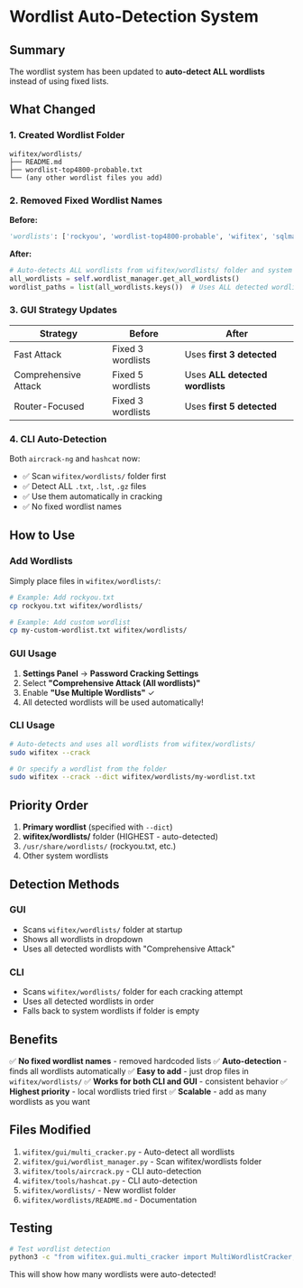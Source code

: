 # Wordlist Auto-Detection System

## Summary

The wordlist system has been updated to **auto-detect ALL wordlists** instead of using fixed lists.

## What Changed

### 1. Created Wordlist Folder
```
wifitex/wordlists/
├── README.md
├── wordlist-top4800-probable.txt
└── (any other wordlist files you add)
```

### 2. Removed Fixed Wordlist Names

**Before:**
```python
'wordlists': ['rockyou', 'wordlist-top4800-probable', 'wifitex', 'sqlmap', 'common']
```

**After:**
```python
# Auto-detects ALL wordlists from wifitex/wordlists/ folder and system
all_wordlists = self.wordlist_manager.get_all_wordlists()
wordlist_paths = list(all_wordlists.keys())  # Uses ALL detected wordlists
```

### 3. GUI Strategy Updates

| Strategy | Before | After |
|----------|--------|-------|
| Fast Attack | Fixed 3 wordlists | Uses **first 3 detected** |
| Comprehensive Attack | Fixed 5 wordlists | Uses **ALL detected wordlists** |
| Router-Focused | Fixed 3 wordlists | Uses **first 5 detected** |

### 4. CLI Auto-Detection

Both `aircrack-ng` and `hashcat` now:
- ✅ Scan `wifitex/wordlists/` folder first
- ✅ Detect ALL `.txt`, `.lst`, `.gz` files
- ✅ Use them automatically in cracking
- ✅ No fixed wordlist names

## How to Use

### Add Wordlists

Simply place files in `wifitex/wordlists/`:

```bash
# Example: Add rockyou.txt
cp rockyou.txt wifitex/wordlists/

# Example: Add custom wordlist
cp my-custom-wordlist.txt wifitex/wordlists/
```

### GUI Usage

1. **Settings Panel** → **Password Cracking Settings**
2. Select **"Comprehensive Attack (All wordlists)"**
3. Enable **"Use Multiple Wordlists"** ✓
4. All detected wordlists will be used automatically!

### CLI Usage

```bash
# Auto-detects and uses all wordlists from wifitex/wordlists/
sudo wifitex --crack

# Or specify a wordlist from the folder
sudo wifitex --crack --dict wifitex/wordlists/my-wordlist.txt
```

## Priority Order

1. **Primary wordlist** (specified with `--dict`)
2. **wifitex/wordlists/** folder (HIGHEST - auto-detected)
3. `/usr/share/wordlists/` (rockyou.txt, etc.)
4. Other system wordlists

## Detection Methods

### GUI
- Scans `wifitex/wordlists/` folder at startup
- Shows all wordlists in dropdown
- Uses all detected wordlists with "Comprehensive Attack"

### CLI
- Scans `wifitex/wordlists/` folder for each cracking attempt
- Uses all detected wordlists in order
- Falls back to system wordlists if folder is empty

## Benefits

✅ **No fixed wordlist names** - removed hardcoded lists
✅ **Auto-detection** - finds all wordlists automatically
✅ **Easy to add** - just drop files in `wifitex/wordlists/`
✅ **Works for both CLI and GUI** - consistent behavior
✅ **Highest priority** - local wordlists tried first
✅ **Scalable** - add as many wordlists as you want

## Files Modified

1. `wifitex/gui/multi_cracker.py` - Auto-detect all wordlists
2. `wifitex/gui/wordlist_manager.py` - Scan wifitex/wordlists folder
3. `wifitex/tools/aircrack.py` - CLI auto-detection
4. `wifitex/tools/hashcat.py` - CLI auto-detection
5. `wifitex/wordlists/` - New wordlist folder
6. `wifitex/wordlists/README.md` - Documentation

## Testing

```bash
# Test wordlist detection
python3 -c "from wifitex.gui.multi_cracker import MultiWordlistCracker; m = MultiWordlistCracker(); print('Found', len(m.wordlist_manager.get_all_wordlists()), 'wordlists')"
```

This will show how many wordlists were auto-detected!

